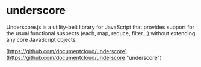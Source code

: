 underscore
========
Underscore.js is a utility-belt library for JavaScript that provides support for the usual functional suspects (each, map, reduce, filter...) without extending any core JavaScript objects.

[https://github.com/documentcloud/underscore](https://github.com/documentcloud/underscore "underscore")

